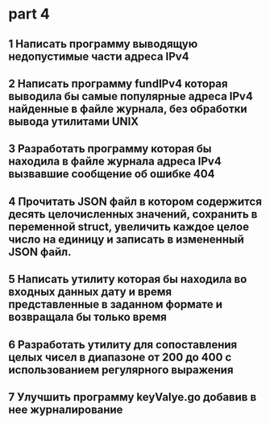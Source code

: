 # part 4

## 1 Написать программу выводящую недопустимые части адреса IPv4

## 2 Написать программу fundIPv4 которая выводила бы самые популярные адреса IPv4 найденные в файле журнала, без обработки вывода утилитами UNIX

## 3 Разработать программу которая бы находила в файле журнала адреса IPv4 вызвавшие сообщение об ошибке 404

## 4 Прочитать JSON файл в котором содержится десять целочисленных значений, сохранить в переменной struct, увеличить каждое целое число на единицу и записать в измененный JSON файл.

## 5 Написать утилиту которая бы находила во входных данных дату и время представленные в заданном формате и возвращала бы только время

## 6 Разработать утилиту для сопоставления целых чисел в диапазоне от 200 до 400 с использованием регулярного выражения

## 7 Улучшить программу keyValye.go добавив в нее журналирование

